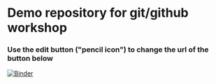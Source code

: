 # Demo repository for git/github workshop

### Use the edit button ("pencil icon") to change the url of the button below

[![Binder](https://mybinder.org/badge_logo.svg)](https://mybinder.org/v2/gh/saraemp/gitdemo.git/master?filepath=demo.ipynb)

